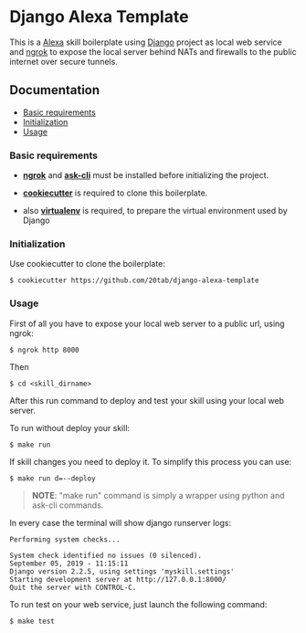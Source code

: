 # Django Alexa Template


This is a [Alexa](https://developer.amazon.com/it/alexa) skill boilerplate using [Django](https://docs.djangoproject.com) project as local web service and [ngrok](https://ngrok.com/) to expose the local server behind NATs and firewalls to the public internet over secure tunnels.

## Documentation
  - [Basic requirements](#basic-requirements)
  - [Initialization](#initialization)
  - [Usage](#usage)


### Basic requirements

- **[ngrok](https://ngrok.com/)** and **[ask-cli](https://developer.amazon.com/es/docs/smapi/quick-start-alexa-skills-kit-command-line-interface.html)** must be installed before initializing the project.

- **[cookiecutter](https://github.com/cookiecutter/cookiecutter)** is required to clone this boilerplate.

- also **[virtualenv](https://virtualenv.pypa.io/en/latest/installation/)** is required, to prepare the virtual environment used by Django 


### Initialization

Use cookiecutter to clone the boilerplate:

```shell
$ cookiecutter https://github.com/20tab/django-alexa-template
```

### Usage

First of all you have to expose your local web server to a public url, using ngrok:

```shell
$ ngrok http 8000
```

Then

```shell
$ cd <skill_dirname>
```

After this run command to deploy and test your skill using your local web server.

To run without deploy your skill:

```shell
$ make run
```

If skill changes you need to deploy it. To simplify this process you can use:

```shell
$ make run d=--deploy
```

> **NOTE**: "make run" command is simply a wrapper using python and ask-cli commands.


In every case the terminal will show django runserver logs:

```shell
Performing system checks...

System check identified no issues (0 silenced).
September 05, 2019 - 11:15:11
Django version 2.2.5, using settings 'myskill.settings'
Starting development server at http://127.0.0.1:8000/
Quit the server with CONTROL-C.
```

To run test on your web service, just launch the following command:
```shell
$ make test
```

